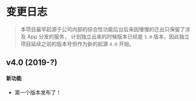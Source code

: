 # 变更日志

> 本项目最早起源于公司内部的综合性功能后台后来因慢慢的迁出只保留了涉及 App 分发的服务，
计划独立出来的时候版本已经是 `3.0` 版本，因此独立项目延续之前的版本号但作为新的起源 `4.0` 开始。

## v4.0 (2019-?)

#### 新功能

- 第一个版本发布了！